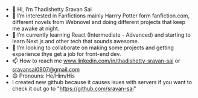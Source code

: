 - 👋 Hi, I’m Thadishetty Sravan Sai
- 👀 I’m interested in Fanfictions mainly Harrry Potter form fanfiction.com, different novels from Webnovel and doing different projects that keep me awake at night.
- 🌱 I’m currently learning React (Intermediate - Advanced) and starting to learn Next.js and other tech that sounds awesome.
- 💞️ I’m looking to collaborate on making some projects and getting experience thye get a job for front-end dev.
- 📫 How to reach me www.linkedin.com/in/thadishetty-sravan-sai or sravansai0907@gmail.com
- 😄 Pronouns: He/Him/His
- I created new github because it causes isues with servers if you want to check it out go to "https://github.com/sravan-sai"

<!---
sravansai-7/sravansai-7 is a ✨ special ✨ repository because its `README.md` (this file) appears on your GitHub profile.
You can click the Preview link to take a look at your changes.
--->
